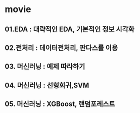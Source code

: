# movie
## 01.EDA : 대략적인 EDA, 기본적인 정보 시각화 
## 02.전처리 : 데이터전처리, 판다스를 이용
## 03. 머신러닝 : 예제 따라하기
## 04. 머신러닝 : 선형회귀,SVM
## 05. 머신러닝 : XGBoost, 랜덤포레스트
